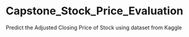 # Capstone_Stock_Price_Evaluation
Predict the Adjusted Closing Price of Stock using dataset from Kaggle

